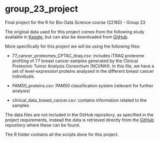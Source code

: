 # group_23_project

Final project for the R for Bio-Data Science course (22160) - Group 23

The original data used for this project comes from the following study available in [Kaggle](https://www.kaggle.com/datasets/piotrgrabo/breastcancerproteomes/data?select=77_cancer_proteomes_CPTAC_itraq.csv), but can also be downloaded from [GitHub](https://github.com/BCPP/BreastCancerProteomes/tree/master).

More specifically for this project we will be using the following files:

-   77_cancer_proteomes_CPTAC_itraq.csv: includes iTRAQ proteome profiling of 77 breast cancer samples generated by the Clinical Proteomic Tumor Analysis Consortium (NCI/NIH). In this file, we have a set of level-expression proteins analysed in the different breast cancer individuals.

-   PAM50_proteins.csv: PAM50 classification system (relevant for further analysis)

-   clinical_data_breast_cancer.csv: contains information related to the samples

The data files are not included in the GitHub repository, as specified in the project requirements, instead the data is retrieved directly from the [GitHub](https://github.com/BCPP/BreastCancerProteomes/tree/master) repository where these can be found.


The R folder contains all the scripts done for this project.
